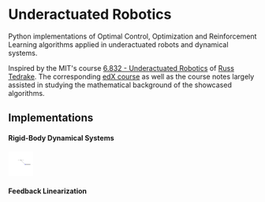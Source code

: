 # Underactuated Robotics

Python implementations of Optimal Control, Optimization and Reinforcement Learning algorithms
applied in underactuated robots and dynamical systems.

Inspired by the MIT's course [6.832 - Underactuated Robotics](http://underactuated.mit.edu/underactuated.html) 
of [Russ Tedrake](http://groups.csail.mit.edu/locomotion/russt.html).
The corresponding [edX course](https://courses.edx.org/courses/course-v1:MITx+6.832x_2+3T2015/course/) as well as the course notes largely assisted in studying the mathematical background of the showcased
algorithms.

## Implementations

#### Rigid-Body Dynamical Systems

<img src="./assets/acrobot_passive.gif" width="50px" />

#### Feedback Linearization
